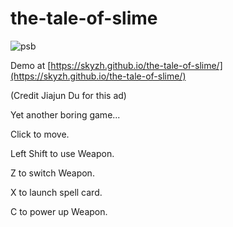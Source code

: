 # the-tale-of-slime

![psb](https://user-images.githubusercontent.com/4198311/61457037-15f5d180-a99a-11e9-8d8e-a401671ad82d.png)

Demo at [https://skyzh.github.io/the-tale-of-slime/](https://skyzh.github.io/the-tale-of-slime/)

(Credit Jiajun Du for this ad)

Yet another boring game...

Click to move.

Left Shift to use Weapon.

Z to switch Weapon.

X to launch spell card.

C to power up Weapon.
